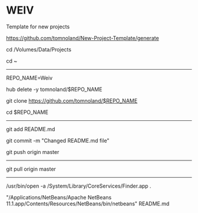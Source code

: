 # WEIV

Template for new projects

https://github.com/tomnoland/New-Project-Template/generate

cd /Volumes/Data/Projects

cd ~

---

REPO_NAME=Weiv

hub delete -y tomnoland/$REPO_NAME

git clone https://github.com/tomnoland/$REPO_NAME

cd $REPO_NAME

---

git add README.md

git commit -m "Changed README.md file"

git push origin master

---

git pull origin master

---

/usr/bin/open -a /System/Library/CoreServices/Finder.app .

"/Applications/NetBeans/Apache NetBeans 11.1.app/Contents/Resources/NetBeans/bin/netbeans" README.md

